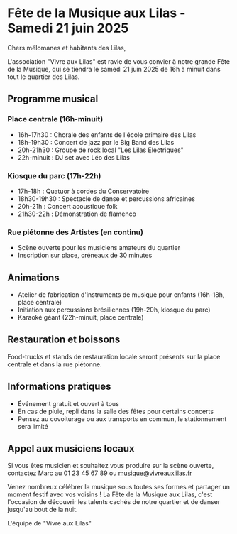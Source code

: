 # Fête de la Musique aux Lilas - Samedi 21 juin 2025

Chers mélomanes et habitants des Lilas,

L'association "Vivre aux Lilas" est ravie de vous convier à notre grande Fête de la Musique, qui se tiendra le samedi 21 juin 2025 de 16h à minuit dans tout le quartier des Lilas.

## Programme musical

### Place centrale (16h-minuit)
- 16h-17h30 : Chorale des enfants de l'école primaire des Lilas
- 18h-19h30 : Concert de jazz par le Big Band des Lilas
- 20h-21h30 : Groupe de rock local "Les Lilas Électriques"
- 22h-minuit : DJ set avec Léo des Lilas

### Kiosque du parc (17h-22h)
- 17h-18h : Quatuor à cordes du Conservatoire
- 18h30-19h30 : Spectacle de danse et percussions africaines
- 20h-21h : Concert acoustique folk
- 21h30-22h : Démonstration de flamenco

### Rue piétonne des Artistes (en continu)
- Scène ouverte pour les musiciens amateurs du quartier
- Inscription sur place, créneaux de 30 minutes

## Animations

- Atelier de fabrication d'instruments de musique pour enfants (16h-18h, place centrale)
- Initiation aux percussions brésiliennes (19h-20h, kiosque du parc)
- Karaoké géant (22h-minuit, place centrale)

## Restauration et boissons

Food-trucks et stands de restauration locale seront présents sur la place centrale et dans la rue piétonne.

## Informations pratiques

- Événement gratuit et ouvert à tous
- En cas de pluie, repli dans la salle des fêtes pour certains concerts
- Pensez au covoiturage ou aux transports en commun, le stationnement sera limité

## Appel aux musiciens locaux

Si vous êtes musicien et souhaitez vous produire sur la scène ouverte, contactez Marc au 01 23 45 67 89 ou musique@vivreauxlilas.fr

Venez nombreux célébrer la musique sous toutes ses formes et partager un moment festif avec vos voisins ! La Fête de la Musique aux Lilas, c'est l'occasion de découvrir les talents cachés de notre quartier et de danser jusqu'au bout de la nuit.

L'équipe de "Vivre aux Lilas"
